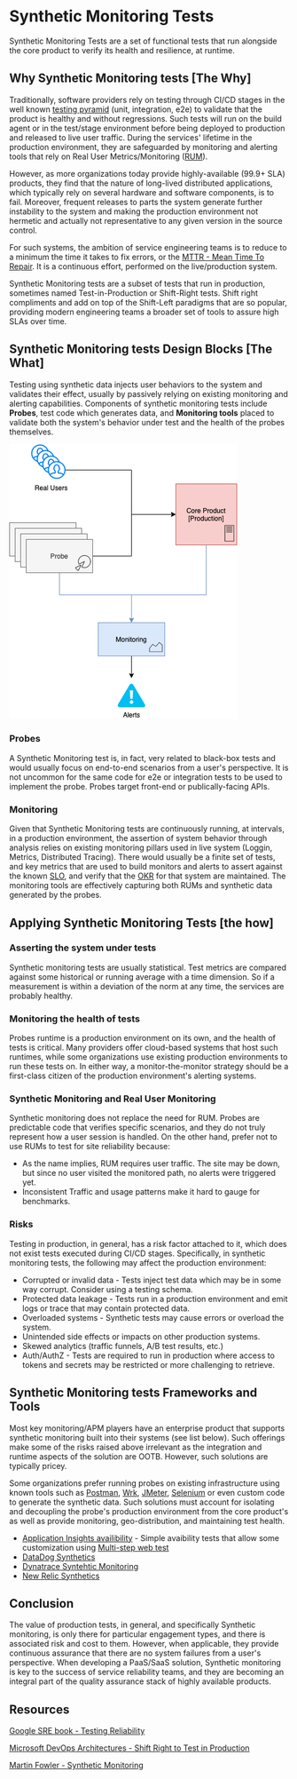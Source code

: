 # Synthetic Monitoring Tests

Synthetic Monitoring Tests are a set of functional tests that run alongside the core product to verify its health and resilience, at runtime.

## Why Synthetic Monitoring tests [The Why]

Traditionally, software providers rely on testing through CI/CD stages in the well known [testing pyramid](https://martinfowler.com/bliki/TestPyramid.html) (unit, integration, e2e) to validate that the product is healthy and without regressions. Such tests will run on the build agent or in the test/stage environment before being deployed to production and released to live user traffic. During the services' lifetime in the production environment, they are safeguarded by monitoring and alerting tools that rely on Real User Metrics/Monitoring ([RUM](https://en.wikipedia.org/wiki/Real_user_monitoring)).

However, as more organizations today provide highly-available (99.9+ SLA) products, they find that the nature of long-lived distributed applications, which typically rely on several hardware and software components, is to fail. Moreover, frequent releases to parts the system generate further instability to the system and making the production environment not hermetic and actually not representative to any given version in the source control.

For such systems, the ambition of service engineering teams is to reduce to a minimum the time it takes to fix errors, or the [MTTR - Mean Time To Repair](https://en.wikipedia.org/wiki/Mean_time_to_repair). It is a continuous effort, performed on the live/production system.

Synthetic Monitoring tests are a subset of tests that run in production, sometimes named Test-in-Production or Shift-Right tests. Shift right compliments and add on top of the Shift-Left paradigms that are so popular, providing modern engineering teams a broader set of tools to assure high SLAs over time.

## Synthetic Monitoring tests Design Blocks [The What]

Testing using synthetic data injects user behaviors to the system and validates their effect, usually by passively relying on existing monitoring and alerting capabilities.
Components of synthetic monitoring tests include **Probes**, test code which generates data, and **Monitoring tools** placed to validate both the system's behavior under test and the health of the probes themselves.

![E2E Testing Pyramid](./images/syntheticMonitoring.png)

### Probes

A Synthetic Monitoring test is, in fact, very related to black-box tests and would usually focus on end-to-end scenarios from a user's perspective.
It is not uncommon for the same code for e2e or integration tests to be used to implement the probe. Probes target front-end or publically-facing APIs.

### Monitoring

Given that Synthetic Monitoring tests are continuously running, at intervals, in a production environment, the assertion of system behavior through analysis relies on existing monitoring pillars used in live system (Loggin, Metrics, Distributed Tracing).
There would usually be a finite set of tests, and key metrics that are used to build monitors and alerts to assert against the known [SLO](https://en.wikipedia.org/wiki/Service-level_objective), and verify that the [OKR](https://en.wikipedia.org/wiki/OKR) for that system are maintained. The monitoring tools are effectively capturing both RUMs and synthetic data generated by the probes.

## Applying Synthetic Monitoring Tests [the how]

### Asserting the system under tests

Synthetic monitoring tests are usually statistical. Test metrics are compared against some historical or running average with a time dimension. So if a measurement is within a deviation of the norm at any time, the services are probably healthy.

### Monitoring the health of tests

Probes runtime is a production environment on its own, and the health of tests is critical. Many providers offer cloud-based systems that host such runtimes, while some organizations use existing production environments to run these tests on. In either way, a monitor-the-monitor strategy should be a first-class citizen of the production environment's alerting systems.

### Synthetic Monitoring and Real User Monitoring

Synthetic monitoring does not replace the need for RUM. Probes are predictable code that verifies specific scenarios, and they do not truly represent how a user session is handled. On the other hand, prefer not to use RUMs to test for site reliability because:

* As the name implies, RUM requires user traffic. The site may be down, but since no user visited the monitored path, no alerts were triggered yet.
* Inconsistent Traffic and usage patterns make it hard to gauge for benchmarks.

### Risks

Testing in production, in general, has a risk factor attached to it, which does not exist tests executed during CI/CD stages. Specifically, in synthetic monitoring tests, the following may affect the production environment:

* Corrupted or invalid data - Tests inject test data which may be in some way corrupt. Consider using a testing schema.
* Protected data leakage - Tests run in a production environment and emit logs or trace that may contain protected data.
* Overloaded systems - Synthetic tests may cause errors or overload the system.
* Unintended side effects or impacts on other production systems.
* Skewed analytics (traffic funnels, A/B test results, etc.)
* Auth/AuthZ - Tests are required to run in production where access to tokens and secrets may be restricted or more challenging to retrieve.

## Synthetic Monitoring tests Frameworks and Tools

Most key monitoring/APM players have an enterprise product that supports synthetic monitoring built into their systems (see list below). Such offerings make some of the risks raised above irrelevant as the integration and runtime aspects of the solution are OOTB. However, such solutions are typically pricey.

Some organizations prefer running probes on existing infrastructure using known tools such as [Postman](https://www.postman.com/), [Wrk](https://github.com/wg/wrk), [JMeter](https://jmeter.apache.org/), [Selenium](https://www.selenium.dev/) or even custom code to generate the synthetic data. Such solutions must account for isolating and decoupling the probe's production environment from the core product's as well as provide monitoring, geo-distribution, and maintaining test health.

* [Application Insights availibility](https://docs.microsoft.com/en-us/azure/azure-monitor/app/monitor-web-app-availability) - Simple avaibility tests that allow some customization using [Multi-step web test](https://docs.microsoft.com/en-us/azure/azure-monitor/app/availability-multistep)
* [DataDog Synthetics](https://www.datadoghq.com/dg/apm/synthetics/api-test/)
* [Dynatrace Syntehtic Monitoring](https://www.dynatrace.com/platform/synthetic-monitoring/)
* [New Relic Synthetics](https://newrelic.com/products/synthetics)

## Conclusion

The value of production tests, in general, and specifically Synthetic monitoring, is only there for particular engagement types, and there is associated risk and cost to them. However, when applicable, they provide continuous assurance that there are no system failures from a user's perspective.
When developing a PaaS/SaaS solution, Synthetic monitoring is key to the success of service reliability teams, and they are becoming an integral part of the quality assurance stack of highly available products.

## Resources

[Google SRE book - Testing Reliability](https://landing.google.com/sre/sre-book/chapters/testing-reliability/)

[Microsoft DevOps Architectures - Shift Right to Test in Production](https://docs.microsoft.com/en-us/azure/devops/learn/devops-at-microsoft/shift-right-test-production)

[Martin Fowler - Synthetic Monitoring](https://martinfowler.com/bliki/SyntheticMonitoring.html)
